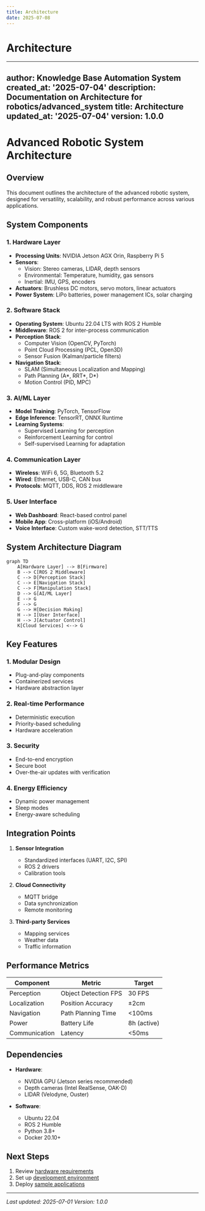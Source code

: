 ```yaml
---
title: Architecture
date: 2025-07-08
---
```


# Architecture

---
author: Knowledge Base Automation System
created_at: '2025-07-04'
description: Documentation on Architecture for robotics/advanced_system
title: Architecture
updated_at: '2025-07-04'
version: 1.0.0
---

# Advanced Robotic System Architecture

## Overview
This document outlines the architecture of the advanced robotic system, designed for versatility, scalability, and robust performance across various applications.

## System Components

### 1. Hardware Layer
- **Processing Units**: NVIDIA Jetson AGX Orin, Raspberry Pi 5
- **Sensors**:
  - Vision: Stereo cameras, LIDAR, depth sensors
  - Environmental: Temperature, humidity, gas sensors
  - Inertial: IMU, GPS, encoders
- **Actuators**: Brushless DC motors, servo motors, linear actuators
- **Power System**: LiPo batteries, power management ICs, solar charging

### 2. Software Stack
- **Operating System**: Ubuntu 22.04 LTS with ROS 2 Humble
- **Middleware**: ROS 2 for inter-process communication
- **Perception Stack**:
  - Computer Vision (OpenCV, PyTorch)
  - Point Cloud Processing (PCL, Open3D)
  - Sensor Fusion (Kalman/particle filters)
- **Navigation Stack**:
  - SLAM (Simultaneous Localization and Mapping)
  - Path Planning (A*, RRT*, D*)
  - Motion Control (PID, MPC)

### 3. AI/ML Layer
- **Model Training**: PyTorch, TensorFlow
- **Edge Inference**: TensorRT, ONNX Runtime
- **Learning Systems**:
  - Supervised Learning for perception
  - Reinforcement Learning for control
  - Self-supervised Learning for adaptation

### 4. Communication Layer
- **Wireless**: WiFi 6, 5G, Bluetooth 5.2
- **Wired**: Ethernet, USB-C, CAN bus
- **Protocols**: MQTT, DDS, ROS 2 middleware

### 5. User Interface
- **Web Dashboard**: React-based control panel
- **Mobile App**: Cross-platform (iOS/Android)
- **Voice Interface**: Custom wake-word detection, STT/TTS

## System Architecture Diagram

```mermaid
graph TD
    A[Hardware Layer] --> B[Firmware]
    B --> C[ROS 2 Middleware]
    C --> D[Perception Stack]
    C --> E[Navigation Stack]
    C --> F[Manipulation Stack]
    D --> G[AI/ML Layer]
    E --> G
    F --> G
    G --> H[Decision Making]
    H --> I[User Interface]
    H --> J[Actuator Control]
    K[Cloud Services] <--> G
```

## Key Features

### 1. Modular Design
- Plug-and-play components
- Containerized services
- Hardware abstraction layer

### 2. Real-time Performance
- Deterministic execution
- Priority-based scheduling
- Hardware acceleration

### 3. Security
- End-to-end encryption
- Secure boot
- Over-the-air updates with verification

### 4. Energy Efficiency
- Dynamic power management
- Sleep modes
- Energy-aware scheduling

## Integration Points

1. **Sensor Integration**
   - Standardized interfaces (UART, I2C, SPI)
   - ROS 2 drivers
   - Calibration tools

2. **Cloud Connectivity**
   - MQTT bridge
   - Data synchronization
   - Remote monitoring

3. **Third-party Services**
   - Mapping services
   - Weather data
   - Traffic information

## Performance Metrics

| Component | Metric | Target |
|-----------|--------|--------|
| Perception | Object Detection FPS | 30 FPS |
| Localization | Position Accuracy | ±2cm |
| Navigation | Path Planning Time | <100ms |
| Power | Battery Life | 8h (active) |
| Communication | Latency | <50ms |

## Dependencies

- **Hardware**:
  - NVIDIA GPU (Jetson series recommended)
  - Depth cameras (Intel RealSense, OAK-D)
  - LIDAR (Velodyne, Ouster)

- **Software**:
  - Ubuntu 22.04
  - ROS 2 Humble
  - Python 3.8+
  - Docker 20.10+

## Next Steps

1. Review [hardware requirements](hardware/README.md)
2. Set up [development environment](../../../temp_reorg/docs/robotics/development.md)
3. Deploy [sample applications](../examples/README.md)

---
*Last updated: 2025-07-01*
*Version: 1.0.0*
